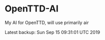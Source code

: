 # OpenTTD-AI
My AI for OpenTTD, will use primarily air

Latest backup: Sun Sep 15 09:31:01 UTC 2019
